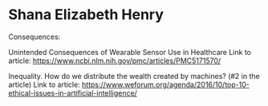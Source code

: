 # Shana Elizabeth Henry

Consequences:

Unintended Consequences of Wearable Sensor Use in Healthcare
Link to article: https://www.ncbi.nlm.nih.gov/pmc/articles/PMC5171570/

Inequality. How do we distribute the wealth created by machines? (#2 in the article)
Link to article: https://www.weforum.org/agenda/2016/10/top-10-ethical-issues-in-artificial-intelligence/
